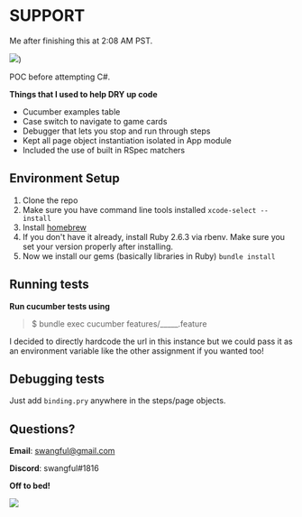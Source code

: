 # SUPPORT

Me after finishing this at 2:08 AM PST.

![](https://media0.giphy.com/media/KscoZccAOBgCk/200.gif))

POC before attempting C#.

**Things that I used to help DRY up code**
- Cucumber examples table
- Case switch to navigate to game cards
- Debugger that lets you stop and run through steps
- Kept all page object instantiation isolated in App module
- Included the use of built in RSpec matchers

## Environment Setup

1. Clone the repo 
2. Make sure you have command line tools installed `xcode-select --install`
3. Install [homebrew](https://brew.sh/) 
4. If you don't have it already, install Ruby 2.6.3 via rbenv. Make sure you set your version properly after installing.
5. Now we install our gems (basically libraries in Ruby) `bundle install`

## Running tests

**Run cucumber tests using** 
> $ bundle exec cucumber features/_____.feature

I decided to directly hardcode the url in this instance but we could pass it as an environment variable like the other assignment if you wanted too!

## Debugging tests

Just add `binding.pry` anywhere in the steps/page objects. 

## Questions?
**Email**: swangful@gmail.com

**Discord**: swangful#1816

**Off to bed!**

![](https://media1.tenor.com/images/f3c17c5ab1efca8e1cce4b8b6dd88228/tenor.gif?itemid=12999722)
